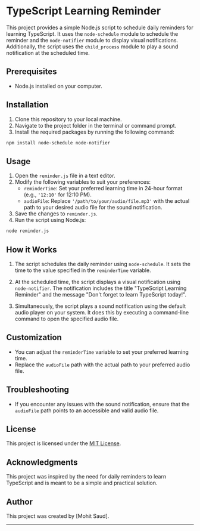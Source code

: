 # TypeScript Learning Reminder

This project provides a simple Node.js script to schedule daily reminders for learning TypeScript. It uses the `node-schedule` module to schedule the reminder and the `node-notifier` module to display visual notifications. Additionally, the script uses the `child_process` module to play a sound notification at the scheduled time.

## Prerequisites

- Node.js installed on your computer.

## Installation

1. Clone this repository to your local machine.
2. Navigate to the project folder in the terminal or command prompt.
3. Install the required packages by running the following command:

```bash
npm install node-schedule node-notifier
```

## Usage

1. Open the `reminder.js` file in a text editor.
2. Modify the following variables to suit your preferences:
   - `reminderTime`: Set your preferred learning time in 24-hour format (e.g., `'12:10'` for 12:10 PM).
   - `audioFile`: Replace `'/path/to/your/audio/file.mp3'` with the actual path to your desired audio file for the sound notification.
3. Save the changes to `reminder.js`.
4. Run the script using Node.js:

```bash
node reminder.js
```

## How it Works

1. The script schedules the daily reminder using `node-schedule`. It sets the time to the value specified in the `reminderTime` variable.

2. At the scheduled time, the script displays a visual notification using `node-notifier`. The notification includes the title "TypeScript Learning Reminder" and the message "Don't forget to learn TypeScript today!".

3. Simultaneously, the script plays a sound notification using the default audio player on your system. It does this by executing a command-line command to open the specified audio file.

## Customization

- You can adjust the `reminderTime` variable to set your preferred learning time.
- Replace the `audioFile` path with the actual path to your preferred audio file.

## Troubleshooting

- If you encounter any issues with the sound notification, ensure that the `audioFile` path points to an accessible and valid audio file.

## License

This project is licensed under the [MIT License](LICENSE).

## Acknowledgments

This project was inspired by the need for daily reminders to learn TypeScript and is meant to be a simple and practical solution.

## Author

This project was created by [Mohit Saud].

---

